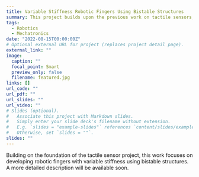 ```yaml
---
title: Variable Stiffness Robotic Fingers Using Bistable Structures
summary: This project builds upon the previous work on tactile sensors, exploring the use of bistable structures for variable stiffness in robotic fingers.
tags:
  - Robotics
  - Mechatronics
date: "2022-08-15T00:00:00Z"
# Optional external URL for project (replaces project detail page).
external_link: ""
image:
  caption: ""
  focal_point: Smart
  preview_only: false
  filename: featured.jpg
links: []
url_code: ""
url_pdf: ""
url_slides: ""
url_video: ""
# Slides (optional).
#   Associate this project with Markdown slides.
#   Simply enter your slide deck's filename without extension.
#   E.g. `slides = "example-slides"` references `content/slides/example-slides.md`.
#   Otherwise, set `slides = ""`.
slides: ""
---
```


Building on the foundation of the tactile sensor project, this work focuses on developing robotic fingers with variable stiffness using bistable structures. A more detailed description will be available soon.
